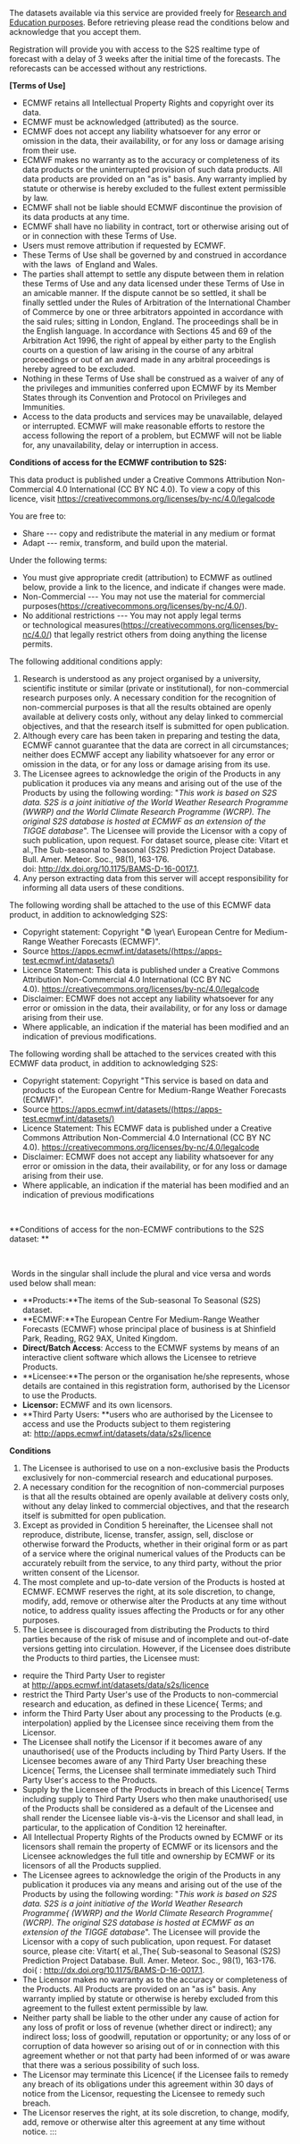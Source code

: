 


The datasets available via this service are provided freely
for [Research and Education
purposes](http://www.ecmwf.int/about/basic/governance/rules_of_distribution/index.html).
Before retrieving  please read the conditions below and
acknowledge that you accept them.

Registration will provide you with access to the S2S
realtime type of forecast with a delay of 3 weeks after the
initial time of the forecasts. The reforecasts can be accessed without
any restrictions.

**[Terms of Use]**

-   ECMWF retains all Intellectual Property Rights and copyright over
    its data.
-   ECMWF must be acknowledged (attributed) as the
    source.
-   ECMWF does not accept any liability whatsoever for any error or
    omission in the data, their availability, or for any loss or damage
    arising from their use.
-   ECMWF makes no warranty as to the accuracy or completeness of its
    data products or the uninterrupted provision of such data
    products. All data products are provided on an \"as is\" basis. Any
    warranty implied by statute or otherwise is hereby excluded to the
    fullest extent  permissible by law.
-   ECMWF shall not be liable should ECMWF discontinue the provision of
    its data products at any time.
-   ECMWF shall have no liability in contract, tort or otherwise
    arising out of or in connection with these Terms of
    Use.
-   Users must remove attribution if requested by ECMWF.
-   These Terms of Use shall be governed by and construed in accordance
    with the laws  of  England and Wales.
-   The parties shall attempt to settle any dispute between them in
    relation these Terms of Use and any data licensed under these Terms
    of Use in an amicable manner. If the dispute cannot be so settled,
    it shall be finally settled under the Rules of Arbitration of the
    International Chamber of Commerce by one or three arbitrators
    appointed in accordance with the said rules;  sitting in
    London, England. The proceedings shall be in the English language.
    In accordance with Sections 45 and 69 of the Arbitration Act 1996,
    the right of appeal by either party to the English courts on a
    question of law arising in the course of  any arbitral
    proceedings or out of an award made in any arbitral proceedings is
    hereby agreed to be excluded.
-   Nothing in these Terms of Use shall be construed as a waiver of any
    of the privileges and immunities conferred upon ECMWF by its Member
    States through its Convention and Protocol on Privileges and
    Immunities.
-   Access to the data products and services may be unavailable,
    delayed or interrupted.
    ECMWF will make reasonable efforts to restore the access following
    the report of a problem, but ECMWF will not be liable for, any
    unavailability, delay or interruption in access.

**Conditions of access for the ECMWF contribution to
S2S:**

This data product is published under a Creative Commons Attribution
Non-Commercial 4.0 International (CC BY NC 4.0). To view a copy of this
licence,
visit <https://creativecommons.org/licenses/by-nc/4.0/legalcode>

You are free to:

-   Share --- copy and redistribute the material in any medium or
    format
-   Adapt --- remix, transform, and build upon the
    material.

Under the following terms:

-   You must give appropriate credit (attribution) to ECMWF as outlined
    below, provide a link to the licence, and indicate if
    changes were made.
-   Non-Commercial --- You may not use the material for commercial
    purposes(https://creativecommons.org/licenses/by-nc/4.0/).
-   No additional restrictions --- You may not apply legal terms
    or technological
    measures(https://creativecommons.org/licenses/by-nc/4.0/) that
    legally restrict others from doing anything the license
    permits.

The following additional conditions apply: 

1.  Research is understood as any project organised by a
    university, scientific institute or similar (private or
    institutional), for non-commercial research purposes only. A
    necessary condition for the recognition of non-commercial purposes
    is that all the results obtained are openly available at delivery
    costs only, without any delay linked to commercial objectives, and
    that the research itself is submitted for open
    publication.
2.  Although every care has been taken in preparing and testing the
    data, ECMWF cannot guarantee that the data are correct in all
    circumstances; neither does ECMWF accept any liability whatsoever
    for any error or omission in the data, or for any loss or damage
    arising from its use.
3.  The Licensee agrees to acknowledge the origin of the Products in
    any publication it produces via any means and arising out of the use
    of the Products by using the following wording: "*This work is based
    on S2S data. S2S is a joint initiative of the World Weather Research
    Programme (WWRP) and the World Climate Research
    Programme (WCRP). The original S2S database is hosted at
    ECMWF as an extension of the TIGGE database*". The Licensee will
    provide the Licensor with a copy of such publication, upon request.
    For dataset source, please cite: Vitart et
    al.,The  Sub-seasonal to Seasonal (S2S)
    Prediction Project Database. Bull. Amer. Meteor. Soc., 98(1),
    163-176.
    doi: <http://dx.doi.org/10.1175/BAMS-D-16-0017.1>.
4.  Any person extracting data from this server will accept
    responsibility for informing all data users of these
    conditions.

The following wording shall be attached to the use of this ECMWF data
product, in addition to acknowledging S2S: 

-   Copyright statement: Copyright \"© \year\ European Centre for
    Medium-Range Weather Forecasts (ECMWF)\".
-   Source https://apps.ecmwf.int/datasets/(https://apps-test.ecmwf.int/datasets/)
-   Licence Statement: This data is
    published under a Creative Commons Attribution Non-Commercial
    4.0 International (CC BY NC
    4.0). <https://creativecommons.org/licenses/by-nc/4.0/legalcode>
-   Disclaimer: ECMWF does not accept any liability whatsoever for any
    error or omission in the data, their availability, or for any loss
    or damage arising from their use.
-   Where applicable, an indication if the material has been modified
    and an indication of previous modifications.

The following wording shall be attached to the services created with
this ECMWF data product, in addition to acknowledging
S2S:

-   Copyright statement: Copyright \"This service is based on data and
    products of the European Centre for Medium-Range Weather Forecasts
    (ECMWF)\".
-   Source https://apps.ecmwf.int/datasets/(https://apps-test.ecmwf.int/datasets/)
-   Licence Statement: This ECMWF data is
    published under a Creative Commons Attribution Non-Commercial 4.0
    International (CC BY NC
    4.0). <https://creativecommons.org/licenses/by-nc/4.0/legalcode>
-   Disclaimer: ECMWF does not accept any liability whatsoever for any
    error or omission in the data, their availability, or for any loss
    or damage arising from their use.
-   Where applicable, an indication if the material has been modified
    and an indication of previous modifications



 

**Conditions of access for the non-ECMWF contributions to the S2S
dataset: **



 

 Words in the singular shall include the plural and vice versa and
words used below shall mean:

-   **Products:**The 
    items of the Sub-seasonal To Seasonal (S2S) dataset.
-   **ECMWF:**The 
    European Centre For Medium-Range Weather Forecasts (ECMWF) whose
    principal place of business is at Shinfield Park,
    Reading, RG2 9AX, United Kingdom.
-   **Direct/Batch Access**: Access to the ECMWF
    systems by means of an interactive client software which allows the
    Licensee to retrieve Products.
-   **Licensee:**The 
    person or the organisation he/she represents, whose
    details are contained in this registration form,
    authorised by the Licensor to use the
    Products.
-   **Licensor:** ECMWF and its own
    licensors.
-   **Third Party Users: **users who are
    authorised by the Licensee to access and use the Products
    subject to them registering
    at: <http://apps.ecmwf.int/datasets/data/s2s/licence>

**Conditions**

1.  The Licensee is authorised to use on a non-exclusive
    basis the Products exclusively for non-commercial research and
    educational purposes.
2.  A necessary condition for the recognition of non-commercial
    purposes is that all the results obtained are openly available at
    delivery costs only, without any delay linked to commercial
    objectives, and that the research itself is submitted for open
    publication.
3.  Except as provided in Condition 5 hereinafter, the Licensee shall
    not reproduce, distribute, license, transfer, assign, sell, disclose
    or otherwise forward the Products, whether in their original form or
    as part of a service where the original numerical values of the
    Products can be accurately rebuilt from the service,  to
    any third party, without the prior written consent of the
    Licensor.
4.  The most complete and up-to-date version of the Products is hosted
    at ECMWF. ECMWF reserves the right, at its sole discretion, to
    change, modify, add, remove or otherwise alter the Products at any
    time without notice, to address quality issues affecting the
    Products or for any other purposes.
5.  The Licensee is discouraged from distributing the Products to third
    parties because of the risk of misuse and of incomplete and
    out-of-date versions getting into circulation. However, if the
    Licensee does distribute the Products to third parties, the Licensee
    must:

-   require the Third Party  User to register
    at <http://apps.ecmwf.int/datasets/data/s2s/licence>
-   restrict the Third Party  User's use of the Products to
    non-commercial research and education, as defined in these
    Licence{  Terms; and
-   inform the Third Party  User about any processing to the
    Products (e.g. interpolation) applied by the Licensee since
    receiving them from the Licensor.
-   The Licensee shall notify the Licensor if it becomes aware of any
    unauthorised{  use of the Products including by Third Party
    Users. If the Licensee becomes aware of any Third Party 
    User breaching these Licence{  Terms, the Licensee shall
    terminate immediately such Third Party User's access to the
    Products.
-   Supply by the Licensee of the Products in breach of this
    Licence{  Terms including supply to Third Party Users who
    then make unauthorised{  use of the Products shall be
    considered as a default of the Licensee and shall render the
    Licensee liable vis-à-vis the Licensor and shall lead, in
    particular, to  the application of Condition 12
    hereinafter.
-   All Intellectual Property Rights of the Products owned by
    ECMWF  or its licensors shall remain the property of ECMWF
    or its licensors and the Licensee acknowledges the full title and
    ownership by ECMWF or its licensors of all the Products
    supplied.
-   The Licensee agrees to acknowledge the origin of the Products in
    any publication it produces via any means and arising out of the use
    of the Products by using the following wording: "*This work is based
    on S2S data. S2S is a joint initiative of the World Weather Research
    Programme{  (WWRP) and the World Climate Research
    Programme{  (WCRP). The original S2S database is hosted at
    ECMWF as an extension of the TIGGE database*". The Licensee will
    provide the Licensor with a copy of such publication, upon request.
    For dataset source, please cite: Vitart{  et
    al.,The{   Sub-seasonal to Seasonal (S2S)
    Prediction Project Database. Bull. Amer. Meteor. Soc., 98(1),
    163-176.
    doi{ : <http://dx.doi.org/10.1175/BAMS-D-16-0017.1>.
-   The Licensor makes no warranty as to the accuracy or completeness
    of the Products. All Products are provided on an \"as is\" basis.
    Any warranty implied by statute or otherwise is hereby excluded
    from this agreement to the fullest extent  permissible by
    law.
-   Neither party shall be liable to the other under any cause of
    action for any loss of profit or loss of revenue (whether direct or
    indirect); any indirect loss; loss of goodwill, reputation or
    opportunity; or any loss of or corruption of data however so arising
    out of or in connection with this agreement whether or not that
    party had been informed of or was aware that there was a serious
    possibility of such loss.
-   The Licensor may terminate this Licence{  if the Licensee
    fails to remedy any breach of its obligations under this agreement
    within 30 days of notice from the Licensor, requesting the Licensee
    to remedy such breach.
-   The Licensor reserves the right, at its sole discretion, to change,
    modify, add, remove or otherwise alter this agreement at any time
    without notice.
:::
